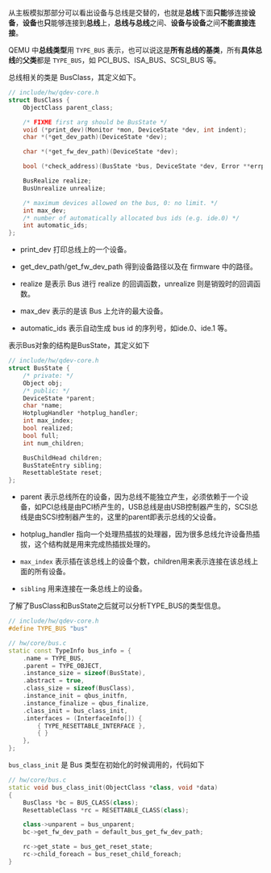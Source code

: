 
从主板模拟那部分可以看出设备与总线是交替的，也就是**总线**下面**只能**够连接**设备**，**设备**也**只**能够连接到**总线**上，**总线与总线**之间、**设备与设备**之间**不能直接连接**。

QEMU 中**总线类型**用 `TYPE_BUS` 表示，也可以说这是**所有总线的基类**，所有**具体总线**的**父类**都是 `TYPE_BUS`，如 PCI_BUS、ISA_BUS、SCSI_BUS 等。

总线相关的类是 BusClass，其定义如下。

```cpp
// include/hw/qdev-core.h
struct BusClass {
    ObjectClass parent_class;

    /* FIXME first arg should be BusState */
    void (*print_dev)(Monitor *mon, DeviceState *dev, int indent);
    char *(*get_dev_path)(DeviceState *dev);

    char *(*get_fw_dev_path)(DeviceState *dev);

    bool (*check_address)(BusState *bus, DeviceState *dev, Error **errp);

    BusRealize realize;
    BusUnrealize unrealize;

    /* maximum devices allowed on the bus, 0: no limit. */
    int max_dev;
    /* number of automatically allocated bus ids (e.g. ide.0) */
    int automatic_ids;
};
```

* print_dev 打印总线上的一个设备。

* get_dev_path/get_fw_dev_path 得到设备路径以及在 firmware 中的路径。

* realize 是表示 Bus 进行 realize 的回调函数，unrealize 则是销毁时的回调函数。

* max_dev 表示的是该 Bus 上允许的最大设备。

* automatic_ids 表示自动生成 bus id 的序列号，如ide.0、ide.1 等。

表示Bus对象的结构是BusState，其定义如下

```cpp
// include/hw/qdev-core.h
struct BusState {
    /* private: */
    Object obj;
    /* public: */
    DeviceState *parent;
    char *name;
    HotplugHandler *hotplug_handler;
    int max_index;
    bool realized;
    bool full;
    int num_children;

    BusChildHead children;
    BusStateEntry sibling;
    ResettableState reset;
};
```

* parent 表示总线所在的设备，因为总线不能独立产生，必须依赖于一个设备，如PCI总线是由PCI桥产生的，USB总线是由USB控制器产生的，SCSI总线是由SCSI控制器产生的，这里的parent即表示总线的父设备。

* hotplug_handler 指向一个处理热插拔的处理器，因为很多总线允许设备热插拔，这个结构就是用来完成热插拔处理的。

* `max_index` 表示插在该总线上的设备个数，children用来表示连接在该总线上面的所有设备。

* `sibling` 用来连接在一条总线上的设备。

了解了BusClass和BusState之后就可以分析TYPE_BUS的类型信息。

```cpp
// include/hw/qdev-core.h
#define TYPE_BUS "bus"

// hw/core/bus.c
static const TypeInfo bus_info = {
    .name = TYPE_BUS,
    .parent = TYPE_OBJECT,
    .instance_size = sizeof(BusState),
    .abstract = true,
    .class_size = sizeof(BusClass),
    .instance_init = qbus_initfn,
    .instance_finalize = qbus_finalize,
    .class_init = bus_class_init,
    .interfaces = (InterfaceInfo[]) {
        { TYPE_RESETTABLE_INTERFACE },
        { }
    },
};
```

`bus_class_init` 是 Bus 类型在初始化的时候调用的，代码如下

```cpp
// hw/core/bus.c
static void bus_class_init(ObjectClass *class, void *data)
{
    BusClass *bc = BUS_CLASS(class);
    ResettableClass *rc = RESETTABLE_CLASS(class);

    class->unparent = bus_unparent;
    bc->get_fw_dev_path = default_bus_get_fw_dev_path;

    rc->get_state = bus_get_reset_state;
    rc->child_foreach = bus_reset_child_foreach;
}
```

